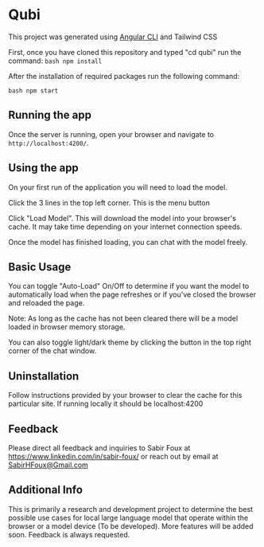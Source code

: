 # Qubi

This project was generated using [Angular CLI](https://github.com/angular/angular-cli) and Tailwind CSS

First, once you have cloned this repository and typed "cd qubi" run the command:
``bash
npm install
``

After the installation of required packages run the following command:

``bash
npm start
``

## Running the app

Once the server is running, open your browser and navigate to `http://localhost:4200/`. 

## Using the app

On your first run of the application you will need to load the model.

Click the 3 lines in the top left corner. This is the menu button

Click "Load Model". This will download the model into your browser's cache. It may take time depending on your internet connection speeds.

Once the model has finished loading, you can chat with the model freely.

## Basic Usage

You can toggle "Auto-Load" On/Off to determine if you want the model to automatically load when the page refreshes or if you've closed the browser and reloaded the page.

Note: As long as the cache has not been cleared there will be a model loaded in browser memory storage.

You can also toggle light/dark theme by clicking the button in the top right corner of the chat window.

## Uninstallation

Follow instructions provided by your browser to clear the cache for this particular site. If running locally it should be localhost:4200

## Feedback

Please direct all feedback and inquiries to Sabir Foux at https://www.linkedin.com/in/sabir-foux/ or reach out by email at SabirHFoux@Gmail.com

## Additional Info

This is primarily a research and development project to determine the best possible use cases for local large language model that operate within the browser or a model device (To be developed). More features will be added soon. Feedback is always requested.
